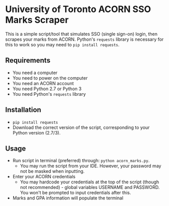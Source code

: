 # University of Toronto ACORN SSO Marks Scraper

This is a simple script/tool that simulates SSO (single sign-on) login, then scrapes your marks from ACORN. Python's `requests` library is necessary for this to work so you may need to `pip install requests`.

## Requirements
 - You need a computer
 - You need to power on the computer
 - You need an ACORN account
 - You need Python 2.7 or Python 3
 - You need Python's `requests` library

## Installation
 - `pip install requests`
 - Download the correct version of the script, corresponding to your Python version (2.7/3).
 
## Usage
 - Run script in terminal (preferred) through: `python acorn_marks.py`.
   - You may run the script from your IDE. However, your password may not be masked when inputting.
 - Enter your ACORN credentials
   - You may hardcode your credentials at the top of the script (though not recommended) - global variables USERNAME and PASSWORD. You won't be prompted to input credentials after this.
 - Marks and GPA information will populate the terminal
